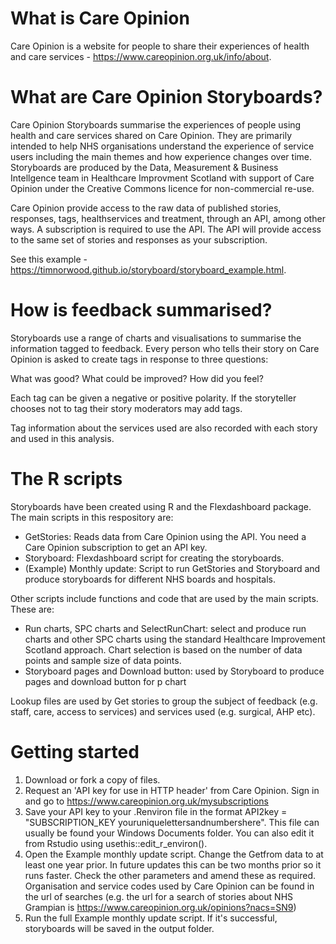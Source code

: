 # What is Care Opinion

Care Opinion is a website for people to share their experiences of health and care services - https://www.careopinion.org.uk/info/about.

# What are Care Opinion Storyboards?

Care Opinion Storyboards summarise the experiences of people using health and care services shared on Care Opinion. They are primarily intended to help NHS organisations understand the experience of service users including the main themes and how experience changes over time. Storyboards are produced by the Data, Measurement & Business Intellgence team in Healthcare Improvment Scotland with support of Care Opinion under the Creative Commons licence for non-commercial re-use. 

Care Opinion provide access to the raw data of published stories, responses, tags, healthservices and treatment, through an API, among other ways. A subscription is required to use the API. The API will provide access to the same set of stories and responses as your subscription.

See this example - https://timnorwood.github.io/storyboard/storyboard_example.html.

# How is feedback summarised?

Storyboards use a range of charts and visualisations to summarise the information tagged to feedback. Every person who tells their story on Care Opinion is asked to create tags in response to three questions:

What was good?
What could be improved?
How did you feel?

Each tag can be given a negative or positive polarity. If the storyteller chooses not to tag their story moderators may add tags.

Tag information about the services used are also recorded with each story and used in this analysis.

# The R scripts

Storyboards have been created using R and the Flexdashboard package. The main scripts in this respository are:

- GetStories: Reads data from Care Opinion using the API. You need a Care Opinion subscription to get an API key.
- Storyboard: Flexdashboard script for creating the storyboards. 
- (Example) Monthly update: Script to run GetStories and Storyboard and produce storyboards for different NHS boards and hospitals. 

Other scripts include functions and code that are used by the main scripts. These are: 

- Run charts, SPC charts and SelectRunChart: select and produce run charts and other SPC charts using the standard Healthcare Improvement Scotland approach. Chart selection is based on the number of data points and sample size of data points.
- Storyboard pages and Download button: used by Storyboard to produce pages and download button for p chart

Lookup files are used by Get stories to group the subject of feedback (e.g. staff, care, access to services) and services used (e.g. surgical, AHP etc).

# Getting started

1. Download or fork a copy of files.
2. Request an 'API key for use in HTTP header' from Care Opinion. Sign in and go to https://www.careopinion.org.uk/mysubscriptions
3. Save your API key to your .Renviron file in the format API2key = "SUBSCRIPTION_KEY youruniquelettersandnumbershere". This file can usually be found your Windows Documents folder. You can also edit it from Rstudio using usethis::edit_r_environ().
3. Open the Example monthly update script. Change the Getfrom data to at least one year prior. In future updates this can be two months prior so it runs faster. Check the other parameters and amend these as required. Organisation and service codes used by Care Opinion can be found in the url of searches (e.g. the url for a search of stories about NHS Grampian is https://www.careopinion.org.uk/opinions?nacs=SN9)
4. Run the full Example monthly update script. If it's successful, storyboards will be saved in the output folder.